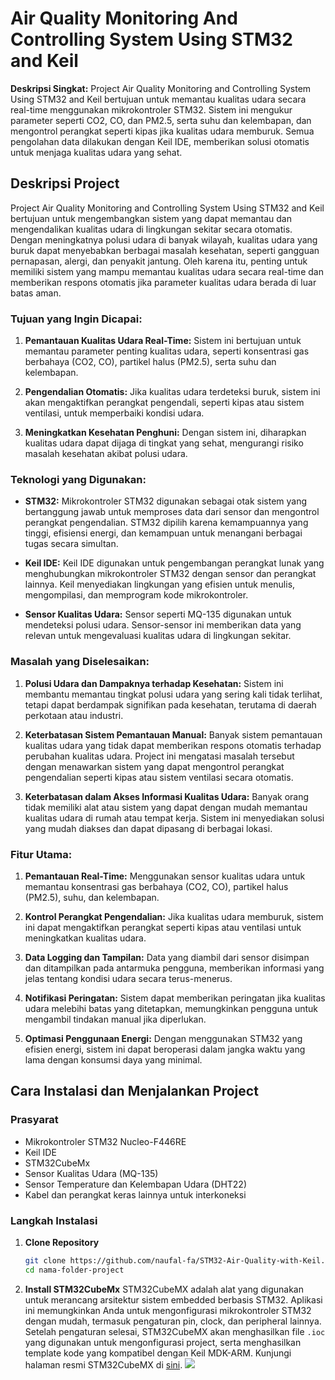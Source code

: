 # Air Quality Monitoring And Controlling System Using STM32 and Keil

**Deskripsi Singkat:**
Project Air Quality Monitoring and Controlling System Using STM32 and Keil bertujuan untuk memantau kualitas udara secara real-time menggunakan mikrokontroler STM32. Sistem ini mengukur parameter seperti CO2, CO, dan PM2.5, serta suhu dan kelembapan, dan mengontrol perangkat seperti kipas jika kualitas udara memburuk. Semua pengolahan data dilakukan dengan Keil IDE, memberikan solusi otomatis untuk menjaga kualitas udara yang sehat.

## Deskripsi Project

Project Air Quality Monitoring and Controlling System Using STM32 and Keil bertujuan untuk mengembangkan sistem yang dapat memantau dan mengendalikan kualitas udara di lingkungan sekitar secara otomatis. Dengan meningkatnya polusi udara di banyak wilayah, kualitas udara yang buruk dapat menyebabkan berbagai masalah kesehatan, seperti gangguan pernapasan, alergi, dan penyakit jantung. Oleh karena itu, penting untuk memiliki sistem yang mampu memantau kualitas udara secara real-time dan memberikan respons otomatis jika parameter kualitas udara berada di luar batas aman.
### Tujuan yang Ingin Dicapai:

1. **Pemantauan Kualitas Udara Real-Time:** Sistem ini bertujuan untuk memantau parameter penting kualitas udara, seperti konsentrasi gas berbahaya (CO2, CO), partikel halus (PM2.5), serta suhu dan kelembapan.
   
2. **Pengendalian Otomatis:** Jika kualitas udara terdeteksi buruk, sistem ini akan mengaktifkan perangkat pengendali, seperti kipas atau sistem ventilasi, untuk memperbaiki kondisi udara.

3. **Meningkatkan Kesehatan Penghuni:** Dengan sistem ini, diharapkan kualitas udara dapat dijaga di tingkat yang sehat, mengurangi risiko masalah kesehatan akibat polusi udara.

### Teknologi yang Digunakan:

- **STM32:** Mikrokontroler STM32 digunakan sebagai otak sistem yang bertanggung jawab untuk memproses data dari sensor dan mengontrol perangkat pengendalian. STM32 dipilih karena kemampuannya yang tinggi, efisiensi energi, dan kemampuan untuk menangani berbagai tugas secara simultan.
  
- **Keil IDE:** Keil IDE digunakan untuk pengembangan perangkat lunak yang menghubungkan mikrokontroler STM32 dengan sensor dan perangkat lainnya. Keil menyediakan lingkungan yang efisien untuk menulis, mengompilasi, dan memprogram kode mikrokontroler.

- **Sensor Kualitas Udara:** Sensor seperti MQ-135 digunakan untuk mendeteksi polusi udara. Sensor-sensor ini memberikan data yang relevan untuk mengevaluasi kualitas udara di lingkungan sekitar.

### Masalah yang Diselesaikan:

1. **Polusi Udara dan Dampaknya terhadap Kesehatan:** Sistem ini membantu memantau tingkat polusi udara yang sering kali tidak terlihat, tetapi dapat berdampak signifikan pada kesehatan, terutama di daerah perkotaan atau industri.

2. **Keterbatasan Sistem Pemantauan Manual:** Banyak sistem pemantauan kualitas udara yang tidak dapat memberikan respons otomatis terhadap perubahan kualitas udara. Project ini mengatasi masalah tersebut dengan menawarkan sistem yang dapat mengontrol perangkat pengendalian seperti kipas atau sistem ventilasi secara otomatis.

3. **Keterbatasan dalam Akses Informasi Kualitas Udara:** Banyak orang tidak memiliki alat atau sistem yang dapat dengan mudah memantau kualitas udara di rumah atau tempat kerja. Sistem ini menyediakan solusi yang mudah diakses dan dapat dipasang di berbagai lokasi.

### Fitur Utama:

1. **Pemantauan Real-Time:** Menggunakan sensor kualitas udara untuk memantau konsentrasi gas berbahaya (CO2, CO), partikel halus (PM2.5), suhu, dan kelembapan.

2. **Kontrol Perangkat Pengendalian:** Jika kualitas udara memburuk, sistem ini dapat mengaktifkan perangkat seperti kipas atau ventilasi untuk meningkatkan kualitas udara.

3. **Data Logging dan Tampilan:** Data yang diambil dari sensor disimpan dan ditampilkan pada antarmuka pengguna, memberikan informasi yang jelas tentang kondisi udara secara terus-menerus.

4. **Notifikasi Peringatan:** Sistem dapat memberikan peringatan jika kualitas udara melebihi batas yang ditetapkan, memungkinkan pengguna untuk mengambil tindakan manual jika diperlukan.

5. **Optimasi Penggunaan Energi:** Dengan menggunakan STM32 yang efisien energi, sistem ini dapat beroperasi dalam jangka waktu yang lama dengan konsumsi daya yang minimal.

## Cara Instalasi dan Menjalankan Project

### Prasyarat
- Mikrokontroler STM32 Nucleo-F446RE
- Keil IDE
- STM32CubeMx
- Sensor Kualitas Udara (MQ-135)
- Sensor Temperature dan Kelembapan Udara (DHT22)
- Kabel dan perangkat keras lainnya untuk interkoneksi
### Langkah Instalasi

1. **Clone Repository**
   ```bash
   git clone https://github.com/naufal-fa/STM32-Air-Quality-with-Keil.git
   cd nama-folder-project
2. **Install STM32CubeMx**
STM32CubeMX adalah alat yang digunakan untuk merancang arsitektur sistem embedded berbasis STM32. Aplikasi ini memungkinkan Anda untuk mengonfigurasi mikrokontroler STM32 dengan mudah, termasuk pengaturan pin, clock, dan peripheral lainnya. Setelah pengaturan selesai, STM32CubeMX akan menghasilkan file `.ioc` yang digunakan untuk mengonfigurasi project, serta menghasilkan template kode yang kompatibel dengan Keil MDK-ARM. Kunjungi halaman resmi STM32CubeMX di [sini](https://www.st.com/en/development-tools/stm32cubemx.html).
![](src/img/[1].png)
